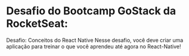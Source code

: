 # Desafio do Bootcamp GoStack da RocketSeat:

Desafio: Conceitos do React Native
Nesse desafio, você deve criar uma aplicação para treinar o que você aprendeu até agora no React-Native!
